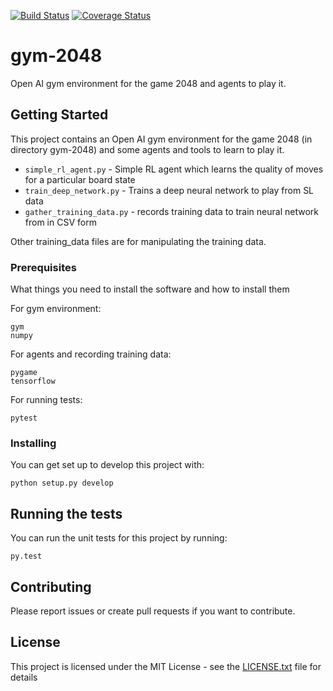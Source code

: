 [![Build Status](https://github.com/rgal/gym-2048/actions/workflows/python-package.yml/badge.svg)](https://github.com/rgal/gym-2048/actions/workflows/python-package.yml)
[![Coverage Status](https://codecov.io/gh/rgal/gym-2048/branch/master/graph/badge.svg)](https://codecov.io/gh/rgal/gym-2048)


# gym-2048

Open AI gym environment for the game 2048 and agents to play it.

## Getting Started

This project contains an Open AI gym environment for the game 2048 (in directory gym-2048) and some agents and tools to learn to play it.

* `simple_rl_agent.py` - Simple RL agent which learns the quality of moves for a particular board state
* `train_deep_network.py` - Trains a deep neural network to play from SL data
* `gather_training_data.py` - records training data to train neural network from in CSV form

Other training_data files are for manipulating the training data.

### Prerequisites

What things you need to install the software and how to install them

For gym environment:
```
gym
numpy
```

For agents and recording training data:

```
pygame
tensorflow
```

For running tests:

```
pytest
```

### Installing

You can get set up to develop this project with:

```
python setup.py develop
```

## Running the tests

You can run the unit tests for this project by running:

```
py.test
```

## Contributing

Please report issues or create pull requests if you want to contribute.

## License

This project is licensed under the MIT License - see the [LICENSE.txt](LICENSE.txt) file for details

